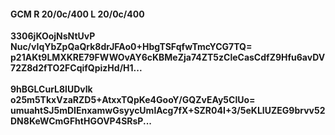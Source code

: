 #### GCM R 20/0c/400 L 20/0c/400
**3306jKOojNsNtUvP**<br/>**Nuc/vIqYbZpQaQrk8drJFAo0+HbgTSFqfwTmcYCG7TQ=**<br/>**p21AKt9LMXKRE79FWWOvAY6cKBMeZja74ZT5zCleCasCdfZ9Hfu6avDV72Z8d2fTO2FCqifQpizHd/H1...**<br/><br/>
**9hBGLCurL8lUDvlk**<br/>**o25m5TkxVzaRZD5+AtxxTQpKe4GooY/GQZvEAy5ClUo=**<br/>**umuahtSJ5mDIEnxamwGsyycUmlAcg7fX+SZR04I+3/5eKLIUZEG9brvv52DN8KeWCmGFhtHGOVP4SRsP...**